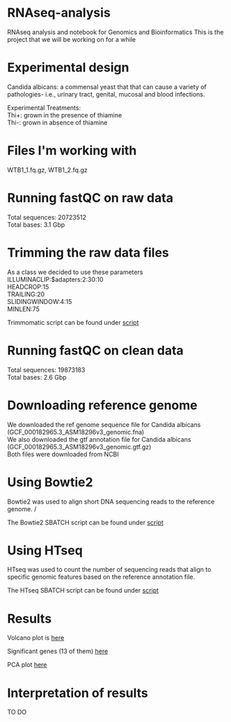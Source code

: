 # RNAseq-analysis
RNAseq analysis and notebook for Genomics and Bioinformatics 
This is the project that we will be working on for a while 


# Experimental design 

Candida albicans: a commensal
yeast that that can cause a variety
of pathologies- i.e., urinary tract, genital,
mucosal and blood infections. 

Experimental Treatments: \
Thi+: grown in the presence of
thiamine \
Thi-: grown in absence of
thiamine


# Files I'm working with 
WTB1_1.fq.gz, WTB1_2.fq.gz 

# Running fastQC on raw data 

Total sequences: 20723512 \
Total bases: 3.1 Gbp

# Trimming the raw data files 
As a class we decided to use these parameters \
ILLUMINACLIP:$adapters:2:30:10 \
HEADCROP:15 \
TRAILING:20 \
SLIDINGWINDOW:4:15 \
MINLEN:75

Trimmomatic script can be found under [script](script/trimmomatic.SBATCH)

 

# Running fastQC on clean data 

 Total sequences: 	19873183 \
 Total bases: 2.6 Gbp

 # Downloading reference genome 

 We downloaded the ref genome sequence file for Candida albicans (GCF_000182965.3_ASM18296v3_genomic.fna) \
 We also downloaded the gtf annotation file for Candida albicans (GCF_000182965.3_ASM18296v3_genomic.gtf.gz) \
 Both files were downloaded from NCBI 

# Using Bowtie2

Bowtie2 was used to align short DNA sequencing reads to the reference genome. /

The Bowtie2 SBATCH script can be found under [script](script/bowtie2.SBATCH)

# Using HTseq 

HTseq was used to count the number of sequencing reads that align to specific genomic features based on the reference annotation file.

The HTseq SBATCH script can be found under [script](script/HTseq.SBATCH)

# Results 

Volcano plot is [here](R_volcano_plot_correct.pdf)

Significant genes (13 of them) [here](signif_TH-vTH+.csv)

PCA plot [here](TH-vTH+_pcaplot.png)

# Interpretation of results

TO DO 

